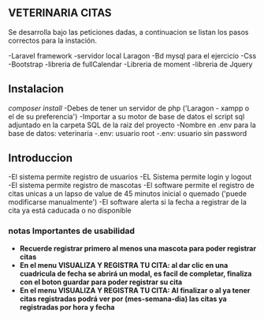## VETERINARIA CITAS

Se desarrolla bajo las peticiones dadas, a continuacion se listan los pasos correctos para la instación.

-Laravel framework
-servidor local Laragon
-Bd mysql para el ejercicio
-Css
-Bootstrap
-libreria de fullCalendar
-Libreria de moment
-libreria de Jquery


## Instalacion

*composer install*
-Debes de tener un servidor de php ('Laragon - xampp o el de su preferencia')
-Importar a su motor de base de datos el script sql adjuntado en la carpeta SQL de la raiz del proyecto
-Nombre en .env para la base de datos: veterinaria
-.env: usuario root
-.env: usuario sin password

## Introduccion

-El sistema permite registro de usuarios
-EL Sistema permite login y logout
-El sistema permite registro de mascotas
-El software permite el registro de citas unicas a un lapso de value de 45 minutos inicial o quemado ('puede modificarse manualmente')
-El software alerta si la fecha a registrar de la cita ya está caducada o no disponible


### notas Importantes de usabilidad

- **Recuerde registrar primero al menos una mascota para poder registrar citas**
- **En el menu VISUALIZA Y REGISTRA TU CITA: al dar clic en una cuadricula de fecha se abrirá un modal, es facil de completar, finaliza con el boton guardar para poder registrar su cita**
- **En el menu VISUALIZA Y REGISTRA TU CITA: Al finalizar o al ya tener citas registradas podrá ver por (mes-semana-dia) las citas ya registradas por hora y fecha**
